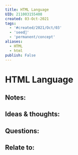 ```yaml
---
title: HTML Language
UID: 211003155408
created: 03-Oct-2021
tags:
  - '#created/2021/Oct/03'
  - 'seed🥜'
  - 'permanent/concept'
aliases:
  - HTML
  - html
publish: False
---
```

# HTML Language

## Notes:


## Ideas & thoughts:

## Questions:

## Relate to:

